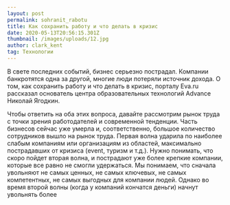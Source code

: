 ```yaml
---
layout: post
permalink: sohranit_rabotu
title: Как сохранить работу и что делать в кризис
date: 2020-05-13T20:56:15.301Z
thumbnail: /images/uploads/12.jpg
author: clark_kent
tag: Технологии
---
```

В свете последних событий,  бизнес серьезно пострадал. Компании банкротятся одна за другой, многие люди потеряли источник дохода. О том, как сохранить работу и что делать в кризис, порталу Eva.ru рассказал основатель центра образовательных технологий Advance Николай Ягодкин. 

Чтобы ответить на оба этих вопроса, давайте рассмотрим рынок труда с точки зрения работодателей и современной тенденции. Часть бизнесов сейчас уже умерла и, соответственно, большое количество сотрудников вышло на рынок труда. Первая волна ударила по наиболее слабым компаниям или организациям из областей, максимально пострадавших от кризиса (event, туризм и т.д.). Нужно понимать, что скоро пойдет вторая волна, и пострадают уже более крепкие компании, которые все равно не смогли удержаться. Мы понимаем, что сначала увольняют не самых ценных, не самых ключевых, не самых компетентных, не самых выгодных для компании людей. Однако во время второй волны (когда у компаний кончатся деньги) начнут увольнять более